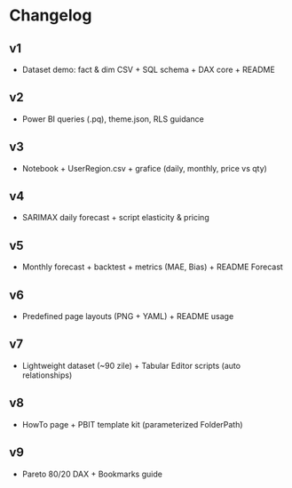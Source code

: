 
# Changelog
## v1
- Dataset demo: fact & dim CSV + SQL schema + DAX core + README

## v2
- Power BI queries (.pq), theme.json, RLS guidance

## v3
- Notebook + UserRegion.csv + grafice (daily, monthly, price vs qty)

## v4
- SARIMAX daily forecast + script elasticity & pricing

## v5
- Monthly forecast + backtest + metrics (MAE, Bias) + README Forecast

## v6
- Predefined page layouts (PNG + YAML) + README usage

## v7
- Lightweight dataset (~90 zile) + Tabular Editor scripts (auto relationships)

## v8
- HowTo page + PBIT template kit (parameterized FolderPath)

## v9
- Pareto 80/20 DAX + Bookmarks guide
